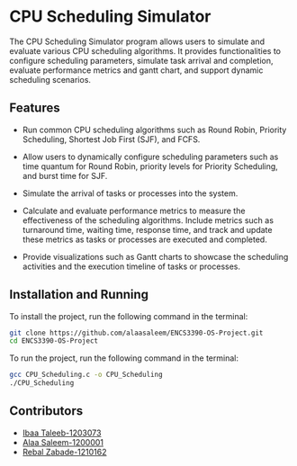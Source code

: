 # CPU Scheduling Simulator

The CPU Scheduling Simulator program allows users to simulate and evaluate various CPU scheduling algorithms. It provides functionalities to configure scheduling parameters, simulate task arrival and completion, evaluate performance metrics and gantt chart, and support dynamic scheduling scenarios.

## Features

- Run common CPU scheduling algorithms such as Round Robin, Priority Scheduling, Shortest Job First (SJF), and FCFS.

- Allow users to dynamically configure scheduling parameters such as time quantum for Round Robin, priority levels for Priority Scheduling, and burst time for SJF.

- Simulate the arrival of tasks or processes into the system.

- Calculate and evaluate performance metrics to measure the effectiveness of the scheduling algorithms. Include metrics such as turnaround time, waiting time, response time, and track and update these metrics as tasks or processes are executed and completed.

- Provide visualizations such as Gantt charts to showcase the scheduling activities and the execution timeline of tasks or processes.

## Installation and Running

To install the project, run the following command in the terminal:

```bash
git clone https://github.com/alaasaleem/ENCS3390-OS-Project.git
cd ENCS3390-OS-Project
```

To run the project, run the following command in the terminal:

```bash
gcc CPU_Scheduling.c -o CPU_Scheduling
./CPU_Scheduling
```

## Contributors

- [Ibaa Taleeb-1203073](https://github.com/IbaaTaleeb)
- [Alaa Saleem-1200001](https://github.com/alaasaleem)
- [Rebal Zabade-1210162](https://github.com/RebalZabade)
